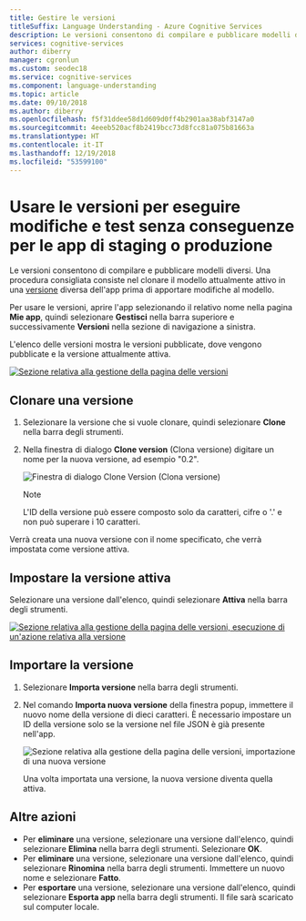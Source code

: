 ```yaml
---
title: Gestire le versioni
titleSuffix: Language Understanding - Azure Cognitive Services
description: Le versioni consentono di compilare e pubblicare modelli diversi. Una procedura consigliata consiste nel clonare il modello attualmente attivo in una versione diversa dell'app prima di apportare modifiche al modello.
services: cognitive-services
author: diberry
manager: cgronlun
ms.custom: seodec18
ms.service: cognitive-services
ms.component: language-understanding
ms.topic: article
ms.date: 09/10/2018
ms.author: diberry
ms.openlocfilehash: f5f31ddee58d1d609d0ff4b2901aa38abf3147a0
ms.sourcegitcommit: 4eeeb520acf8b2419bcc73d8fcc81a075b81663a
ms.translationtype: HT
ms.contentlocale: it-IT
ms.lasthandoff: 12/19/2018
ms.locfileid: "53599100"
---
```

# <a name="use-versions-to-edit-and-test-without-impacting-staging-or-production-apps"></a>Usare le versioni per eseguire modifiche e test senza conseguenze per le app di staging o produzione

Le versioni consentono di compilare e pubblicare modelli diversi. Una procedura consigliata consiste nel clonare il modello attualmente attivo in una [versione](luis-concept-version.md) diversa dell'app prima di apportare modifiche al modello. 

Per usare le versioni, aprire l'app selezionando il relativo nome nella pagina **Mie app**, quindi selezionare **Gestisci** nella barra superiore e successivamente **Versioni** nella sezione di navigazione a sinistra. 

L'elenco delle versioni mostra le versioni pubblicate, dove vengono pubblicate e la versione attualmente attiva. 

[![Sezione relativa alla gestione della pagina delle versioni](./media/luis-how-to-manage-versions/versions-import.png "Sezione relativa alla gestione della pagina delle versioni")](./media/luis-how-to-manage-versions/versions-import.png#lightbox)

## <a name="clone-a-version"></a>Clonare una versione

1. Selezionare la versione che si vuole clonare, quindi selezionare **Clone** nella barra degli strumenti. 

2. Nella finestra di dialogo **Clone version** (Clona versione) digitare un nome per la nuova versione, ad esempio "0.2".

   ![Finestra di dialogo Clone Version (Clona versione)](./media/luis-how-to-manage-versions/version-clone-version-dialog.png)
 
     > [!NOTE]
     > L'ID della versione può essere composto solo da caratteri, cifre o '.' e non può superare i 10 caratteri.
 
 Verrà creata una nuova versione con il nome specificato, che verrà impostata come versione attiva.

## <a name="set-active-version"></a>Impostare la versione attiva

Selezionare una versione dall'elenco, quindi selezionare **Attiva** nella barra degli strumenti. 

[![Sezione relativa alla gestione della pagina delle versioni, esecuzione di un'azione relativa alla versione](./media/luis-how-to-manage-versions/versions-other.png "Sezione relativa alla gestione della pagina delle versioni, esecuzione di un'azione relativa alla versione")](./media/luis-how-to-manage-versions/versions-other.png#lightbox)

## <a name="import-version"></a>Importare la versione

1. Selezionare **Importa versione** nella barra degli strumenti. 

2. Nel comando **Importa nuova versione** della finestra popup, immettere il nuovo nome della versione di dieci caratteri. È necessario impostare un ID della versione solo se la versione nel file JSON è già presente nell'app.

    ![Sezione relativa alla gestione della pagina delle versioni, importazione di una nuova versione](./media/luis-how-to-manage-versions/versions-import-pop-up.png)

    Una volta importata una versione, la nuova versione diventa quella attiva.

<a name = "export-version"></a>

## <a name="other-actions"></a>Altre azioni

* Per **eliminare** una versione, selezionare una versione dall'elenco, quindi selezionare **Elimina** nella barra degli strumenti. Selezionare **OK**. 
* Per **eliminare** una versione, selezionare una versione dall'elenco, quindi selezionare **Rinomina** nella barra degli strumenti. Immettere un nuovo nome e selezionare **Fatto**. 
* Per **esportare** una versione, selezionare una versione dall'elenco, quindi selezionare **Esporta app** nella barra degli strumenti. Il file sarà scaricato sul computer locale. 

